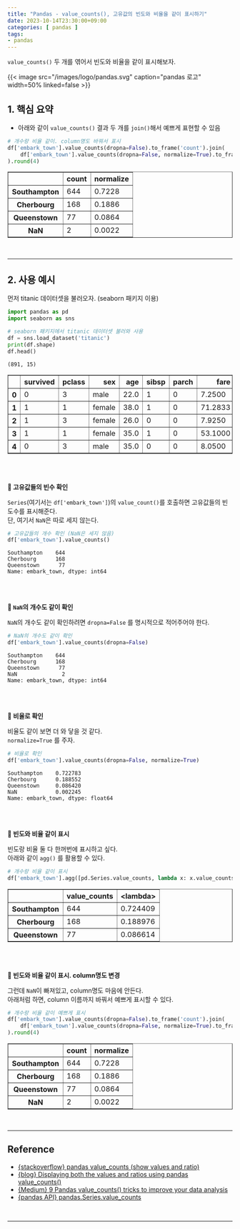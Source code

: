 ```yaml
---
title: "Pandas - value_counts(), 고유값의 빈도와 비율을 같이 표시하기"
date: 2023-10-14T23:30:00+09:00
categories: [ pandas ]
tags:
- pandas
---
```


`value_counts()` 두 개를 엮어서 빈도와 비율을 같이 표시해보자.
<!--more-->

{{< image src="/images/logo/pandas.svg" caption="pandas 로고" width=50% linked=false >}}


## 1. 핵심 요약
- 아래와 같이 `value_counts()` 결과 두 개를 `join()`해서 예쁘게 표현할 수 있음


```python
# 개수랑 비율 같이. column명도 바꿔서 표시
df['embark_town'].value_counts(dropna=False).to_frame('count').join(
    df['embark_town'].value_counts(dropna=False, normalize=True).to_frame('normalize')
).round(4)
```

<div>
<style scoped>
    .dataframe tbody tr th:only-of-type {
        vertical-align: middle;
    }

    .dataframe tbody tr th {
        vertical-align: top;
    }

    .dataframe thead th {
        text-align: right;
    }
</style>
<table border="1" class="dataframe">
  <thead>
    <tr style="text-align: right;">
      <th></th>
      <th>count</th>
      <th>normalize</th>
    </tr>
  </thead>
  <tbody>
    <tr>
      <th>Southampton</th>
      <td>644</td>
      <td>0.7228</td>
    </tr>
    <tr>
      <th>Cherbourg</th>
      <td>168</td>
      <td>0.1886</td>
    </tr>
    <tr>
      <th>Queenstown</th>
      <td>77</td>
      <td>0.0864</td>
    </tr>
    <tr>
      <th>NaN</th>
      <td>2</td>
      <td>0.0022</td>
    </tr>
  </tbody>
</table>
</div>


<br/>

---

## 2. 사용 예시

먼저 titanic 데이터셋을 불러오자. (seaborn 패키지 이용)

```python
import pandas as pd
import seaborn as sns

# seaborn 패키지에서 titanic 데이터셋 불러와 사용
df = sns.load_dataset('titanic')
print(df.shape)
df.head()
```

    (891, 15)
    


<div>
<style scoped>
    .dataframe tbody tr th:only-of-type {
        vertical-align: middle;
    }

    .dataframe tbody tr th {
        vertical-align: top;
    }

    .dataframe thead th {
        text-align: right;
    }
</style>
<table border="1" class="dataframe">
  <thead>
    <tr style="text-align: right;">
      <th></th>
      <th>survived</th>
      <th>pclass</th>
      <th>sex</th>
      <th>age</th>
      <th>sibsp</th>
      <th>parch</th>
      <th>fare</th>
      <th>embarked</th>
      <th>class</th>
      <th>who</th>
      <th>adult_male</th>
      <th>deck</th>
      <th>embark_town</th>
      <th>alive</th>
      <th>alone</th>
    </tr>
  </thead>
  <tbody>
    <tr>
      <th>0</th>
      <td>0</td>
      <td>3</td>
      <td>male</td>
      <td>22.0</td>
      <td>1</td>
      <td>0</td>
      <td>7.2500</td>
      <td>S</td>
      <td>Third</td>
      <td>man</td>
      <td>True</td>
      <td>NaN</td>
      <td>Southampton</td>
      <td>no</td>
      <td>False</td>
    </tr>
    <tr>
      <th>1</th>
      <td>1</td>
      <td>1</td>
      <td>female</td>
      <td>38.0</td>
      <td>1</td>
      <td>0</td>
      <td>71.2833</td>
      <td>C</td>
      <td>First</td>
      <td>woman</td>
      <td>False</td>
      <td>C</td>
      <td>Cherbourg</td>
      <td>yes</td>
      <td>False</td>
    </tr>
    <tr>
      <th>2</th>
      <td>1</td>
      <td>3</td>
      <td>female</td>
      <td>26.0</td>
      <td>0</td>
      <td>0</td>
      <td>7.9250</td>
      <td>S</td>
      <td>Third</td>
      <td>woman</td>
      <td>False</td>
      <td>NaN</td>
      <td>Southampton</td>
      <td>yes</td>
      <td>True</td>
    </tr>
    <tr>
      <th>3</th>
      <td>1</td>
      <td>1</td>
      <td>female</td>
      <td>35.0</td>
      <td>1</td>
      <td>0</td>
      <td>53.1000</td>
      <td>S</td>
      <td>First</td>
      <td>woman</td>
      <td>False</td>
      <td>C</td>
      <td>Southampton</td>
      <td>yes</td>
      <td>False</td>
    </tr>
    <tr>
      <th>4</th>
      <td>0</td>
      <td>3</td>
      <td>male</td>
      <td>35.0</td>
      <td>0</td>
      <td>0</td>
      <td>8.0500</td>
      <td>S</td>
      <td>Third</td>
      <td>man</td>
      <td>True</td>
      <td>NaN</td>
      <td>Southampton</td>
      <td>no</td>
      <td>True</td>
    </tr>
  </tbody>
</table>
</div>


<br/>
<br/>

**🔷 고유값들의 빈수 확인**

`Series`(여기서는 `df['embark_town']`)의 `value_count()`를 호출하면 고유값들의 빈도수를 표시해준다.  
단, 여기서 `NaN`은 따로 세지 않는다.



```python
# 고유값들의 개수 확인 (NaN은 세지 않음)
df['embark_town'].value_counts()
```




    Southampton    644
    Cherbourg      168
    Queenstown      77
    Name: embark_town, dtype: int64


<br/>
<br/>

**🔷 `NaN`의 개수도 같이 확인**

`NaN`의 개수도 같이 확인하려면 `dropna=False` 를 명시적으로 적어주어야 한다.

```python
# NaN의 개수도 같이 확인
df['embark_town'].value_counts(dropna=False)
```




    Southampton    644
    Cherbourg      168
    Queenstown      77
    NaN              2
    Name: embark_town, dtype: int64


<br/>
<br/>

**🔷 비율로 확인**

비율도 같이 보면 더 와 닿을 것 같다.  
`normalize=True` 를 주자.

```python
# 비율로 확인
df['embark_town'].value_counts(dropna=False, normalize=True)
```




    Southampton    0.722783
    Cherbourg      0.188552
    Queenstown     0.086420
    NaN            0.002245
    Name: embark_town, dtype: float64


<br/>
<br/>

**🔷 빈도와 비율 같이 표시**

빈도랑 비율 둘 다 한꺼번에 표시하고 싶다.  
아래와 같이 `agg()` 를 활용할 수 있다.

```python
# 개수랑 비율 같이 표시
df['embark_town'].agg([pd.Series.value_counts, lambda x: x.value_counts(normalize=True)])
```


<div>
<style scoped>
    .dataframe tbody tr th:only-of-type {
        vertical-align: middle;
    }

    .dataframe tbody tr th {
        vertical-align: top;
    }

    .dataframe thead th {
        text-align: right;
    }
</style>
<table border="1" class="dataframe">
  <thead>
    <tr style="text-align: right;">
      <th></th>
      <th>value_counts</th>
      <th>&lt;lambda&gt;</th>
    </tr>
  </thead>
  <tbody>
    <tr>
      <th>Southampton</th>
      <td>644</td>
      <td>0.724409</td>
    </tr>
    <tr>
      <th>Cherbourg</th>
      <td>168</td>
      <td>0.188976</td>
    </tr>
    <tr>
      <th>Queenstown</th>
      <td>77</td>
      <td>0.086614</td>
    </tr>
  </tbody>
</table>
</div>

<br/>
<br/>

**🔷 빈도와 비율 같이 표시. column명도 변경**

그런데 `NaN`이 빠져있고, column명도 마음에 안든다.  
아래처럼 하면, column 이름까지 바꿔서 예쁘게 표시할 수 있다.


```python
# 개수랑 비율 같이 예쁘게 표시
df['embark_town'].value_counts(dropna=False).to_frame('count').join(
    df['embark_town'].value_counts(dropna=False, normalize=True).to_frame('normalize')
).round(4)
```




<div>
<style scoped>
    .dataframe tbody tr th:only-of-type {
        vertical-align: middle;
    }

    .dataframe tbody tr th {
        vertical-align: top;
    }

    .dataframe thead th {
        text-align: right;
    }
</style>
<table border="1" class="dataframe">
  <thead>
    <tr style="text-align: right;">
      <th></th>
      <th>count</th>
      <th>normalize</th>
    </tr>
  </thead>
  <tbody>
    <tr>
      <th>Southampton</th>
      <td>644</td>
      <td>0.7228</td>
    </tr>
    <tr>
      <th>Cherbourg</th>
      <td>168</td>
      <td>0.1886</td>
    </tr>
    <tr>
      <th>Queenstown</th>
      <td>77</td>
      <td>0.0864</td>
    </tr>
    <tr>
      <th>NaN</th>
      <td>2</td>
      <td>0.0022</td>
    </tr>
  </tbody>
</table>
</div>



<br/>

---

## Reference
- [{stackoverflow} pandas value_counts (show values and ratio)](https://stackoverflow.com/a/64326934)
- [{blog} Displaying both the values and ratios using pandas value_counts()](https://copyprogramming.com/howto/pandas-value-counts-show-values-and-ratio)
- [{Medium} 9 Pandas value_counts() tricks to improve your data analysis](https://towardsdatascience.com/9-pandas-value-counts-tricks-to-improve-your-data-analysis-7980a2b46536)
- [{pandas API} pandas.Series.value_counts](https://pandas.pydata.org/docs/reference/api/pandas.Series.value_counts.html)

<br/>

---
